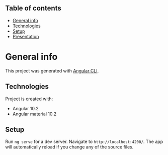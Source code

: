 ## Table of contents
* [General info](#general-info)
* [Technologies](#technologies)
* [Setup](#setup)
* [Presentation](#presentation)

# General info
This project was generated with [Angular CLI](https://github.com/angular/angular-cli).

## Technologies
Project is created with:
* Angular 10.2
* Angular material 10.2

## Setup

Run `ng serve` for a dev server. Navigate to `http://localhost:4200/`. The app will automatically reload if you change any of the source files.
